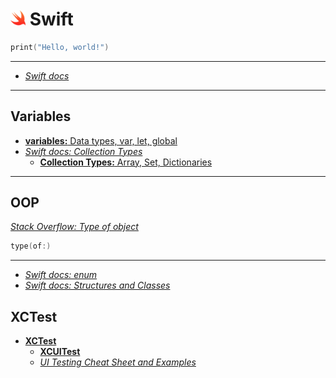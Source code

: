 <!-- [_Stack Overflow: _]() -->
<!-- [_GitHub: _]() -->

# <img src="/img/swift.png" width="24" height="24"> Swift

```swift
print("Hello, world!")
```

***

- [_Swift docs_](https://docs.swift.org/swift-book/LanguageGuide/TheBasics.html)

***

## Variables

- [__variables:__ Data types, var, let, global](/Swift/var.md)
- [_Swift docs: Collection Types_](https://docs.swift.org/swift-book/LanguageGuide/CollectionTypes.html)
    - [__Collection Types:__ Array, Set, Dictionaries](Swift/CollectionTypes.md)

***

## OOP

[_Stack Overflow: Type of object_](https://stackoverflow.com/questions/24006165/how-do-i-print-the-type-or-class-of-a-variable-in-swift) <br>
```swift
type(of:)
```

***

- [_Swift docs: enum_](https://docs.swift.org/swift-book/LanguageGuide/Enumerations.html)
- [_Swift docs: Structures and Classes_](https://docs.swift.org/swift-book/LanguageGuide/ClassesAndStructures.html)

## XCTest

- [__XCTest__](Swift/XCTest/XCTest.md)
    - [__XCUITest__](Swift/XCTest/XCUITest/XCUitest.md)
    - [_UI Testing Cheat Sheet and Examples_](http://masilotti.com/ui-testing-cheat-sheet/)
